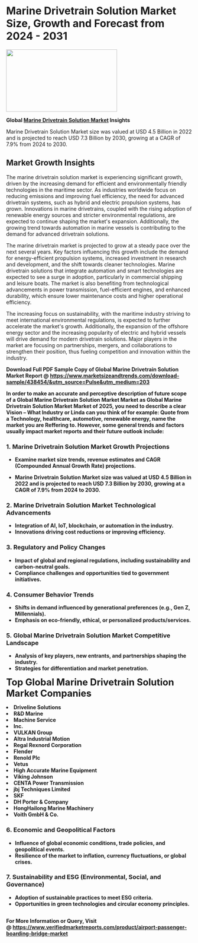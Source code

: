 <H1>Marine Drivetrain Solution Market Size, Growth and Forecast from 2024 - 2031</H1><img class="aligncenter size-medium wp-image-584254" src="https://thirdeyenews.in/wp-content/uploads/2024/09/Global-Market-Research-300x168.jpeg" alt="" width="300" height="168" /><p><strong>Global&nbsp;<a href="https://www.marketsizeandtrends.com/download-sample/438454/&amp;utm_source=Pulse&amp;utm_medium=203">Marine Drivetrain Solution Market</a> Insights</strong></p><p>Marine Drivetrain Solution Market size was valued at USD 4.5 Billion in 2022 and is projected to reach USD 7.3 Billion by 2030, growing at a CAGR of 7.9% from 2024 to 2030.</p><p><h2>Market Growth Insights</h2> <p>The marine drivetrain solution market is experiencing significant growth, driven by the increasing demand for efficient and environmentally friendly technologies in the maritime sector. As industries worldwide focus on reducing emissions and improving fuel efficiency, the need for advanced drivetrain systems, such as hybrid and electric propulsion systems, has grown. Innovations in marine drivetrains, coupled with the rising adoption of renewable energy sources and stricter environmental regulations, are expected to continue shaping the market's expansion. Additionally, the growing trend towards automation in marine vessels is contributing to the demand for advanced drivetrain solutions.</p> <p><strong></strong></p> <p>The marine drivetrain market is projected to grow at a steady pace over the next several years. Key factors influencing this growth include the demand for energy-efficient propulsion systems, increased investment in research and development, and the shift towards cleaner technologies. Marine drivetrain solutions that integrate automation and smart technologies are expected to see a surge in adoption, particularly in commercial shipping and leisure boats. The market is also benefiting from technological advancements in power transmission, fuel-efficient engines, and enhanced durability, which ensure lower maintenance costs and higher operational efficiency.</p> <p>The increasing focus on sustainability, with the maritime industry striving to meet international environmental regulations, is expected to further accelerate the market's growth. Additionally, the expansion of the offshore energy sector and the increasing popularity of electric and hybrid vessels will drive demand for modern drivetrain solutions. Major players in the market are focusing on partnerships, mergers, and collaborations to strengthen their position, thus fueling competition and innovation within the industry.</p> <p><strong></p><p><span class=""><strong>Download Full PDF Sample Copy of Global Marine Drivetrain Solution Market Report</strong> @ <a href="https://www.marketsizeandtrends.com/download-sample/438454/&amp;utm_source=Pulse&amp;utm_medium=203" target="_blank">https://www.marketsizeandtrends.com/download-sample/438454/&amp;utm_source=Pulse&amp;utm_medium=203</a></span></p><p>In order to make an accurate and perceptive description of future scope of a Global&nbsp;Marine Drivetrain Solution Market Market as Global&nbsp;Marine Drivetrain Solution Market Market of 2025, you need to describe a clear Vision &ndash; What Industry or Linda can you think of for example: Quote from a Technology, healthcare, automotive, renewable energy, name the market you are Reffering to. However, some general trends and factors usually impact market reports and their future outlook include:</p><h3>1.&nbsp;<strong>Marine Drivetrain Solution Market Growth Projections</strong></h3><ul><li>Examine market size trends, revenue estimates and CAGR (Compounded Annual Growth Rate) projections.</li><li><p>Marine Drivetrain Solution Market size was valued at USD 4.5 Billion in 2022 and is projected to reach USD 7.3 Billion by 2030, growing at a CAGR of 7.9% from 2024 to 2030.</p></li></ul><h3>2.&nbsp;<strong>Marine Drivetrain Solution Market Technological Advancements</strong></h3><ul><li>Integration of AI, IoT, blockchain, or automation in the industry.</li><li>Innovations driving cost reductions or improving efficiency.</li></ul><h3>3.&nbsp;<strong>Regulatory and Policy Changes</strong></h3><ul><li>Impact of global and regional regulations, including sustainability and carbon-neutral goals.</li><li>Compliance challenges and opportunities tied to government initiatives.</li></ul><h3>4.&nbsp;<strong>Consumer Behavior Trends</strong></h3><ul><li>Shifts in demand influenced by generational preferences (e.g., Gen Z, Millennials).</li><li>Emphasis on eco-friendly, ethical, or personalized products/services.</li></ul><h3>5.&nbsp;<strong>Global Marine Drivetrain Solution Market Competitive Landscape</strong></h3><ul><li>Analysis of key players, new entrants, and partnerships shaping the industry.</li><li>Strategies for differentiation and market penetration.</li></ul><p data-pm-slice="1 1 []"><span style="color: inherit; font-family: inherit; font-size: 25px;">Top Global Marine Drivetrain Solution Market Companies</span></p><div class="" data-test-id=""><p><li>Driveline Solutions</li><li> R&D Marine</li><li> Machine Service</li><li> Inc.</li><li> VULKAN Group</li><li> Altra Industrial Motion</li><li> Regal Rexnord Corporation</li><li> Flender</li><li> Renold Plc</li><li> Vetus</li><li> High Accurate Marine Equipment</li><li> Viking Johnson</li><li> CENTA Power Transmission</li><li> jbj Techniques Limited</li><li> SKF</li><li> DH Porter & Company</li><li> HongHailong Marine Machinery</li><li> Voith GmbH & Co.</li></p></div><h3>6.&nbsp;<strong>Economic and Geopolitical Factors</strong></h3><ul><li>Influence of global economic conditions, trade policies, and geopolitical events.</li><li>Resilience of the market to inflation, currency fluctuations, or global crises.</li></ul><h3>7.&nbsp;<strong>Sustainability and ESG (Environmental, Social, and Governance)</strong></h3><ul><li>Adoption of sustainable practices to meet ESG criteria.</li><li>Opportunities in green technologies and circular economy principles.</li></ul><h2><strong style="font-size: 14px;">For More Information or Query, Visit @&nbsp;</strong><a style="background-color: #ffffff; font-size: 14px;" href="https://www.marketsizeandtrends.com/report/marine-drivetrain-solution-market/" target="_blank">https://www.verifiedmarketreports.com/product/airport-passenger-boarding-bridge-market</a></h2>

